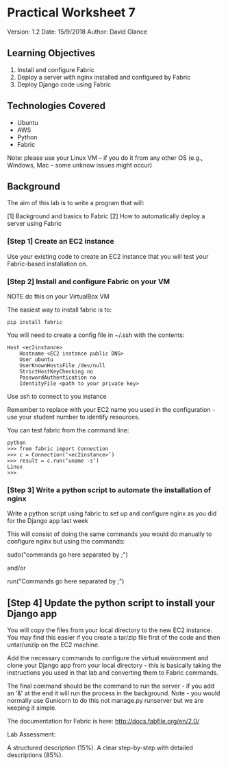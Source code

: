 # Practical Worksheet 7

Version: 1.2 Date: 15/9/2018 Author: David Glance

## Learning Objectives

1. Install and configure Fabric
2. Deploy a server with nginx installed and configured by Fabric
3. Deploy Django code using Fabric

## Technologies Covered

* Ubuntu
* AWS
* Python
* Fabric

Note: please use your Linux VM – if you do it from any other OS (e.g., Windows, Mac – some unknow issues might occur)

## Background

The aim of this lab is to write a program that will:
 
[1] Background and basics to Fabric
[2] How to automatically deploy a server using Fabric

### [Step 1] Create an EC2 instance

Use your existing code to create an EC2 instance that you will test
your Fabric-based installation on.

### [Step 2] Install and configure Fabric on your VM

NOTE do this on your VirtualBox VM

The easiest way to install fabric is to:

```
pip install fabric
```

You will need to create a config file in ~/.ssh with the contents:

```
Host <ec2instance>
	Hostname <EC2 instance public DNS>
	User ubuntu
	UserKnownHostsFile /dev/null
	StrictHostKeyChecking no
	PasswordAuthentication no
	IdentityFile <path to your private key>
```

Use ssh <file name>  to connect to you instance


Remember to replace <ec2instance> with your EC2 name you used in the
configuration - use your student number to identify resources.


You can test fabric from the command line:

```
python
>>> from fabric import Connection
>>> c = Connection(‘<ec2instance>’)
>>> result = c.run(‘uname -s’)
Linux
>>>
```

### [Step 3] Write a python script to automate the installation of nginx

Write a python script using fabric to set up and configure nginx as
you did for the Django app last week

This will consist of doing the same commands you would do manually to
configure nginx but using the commands:

sudo("commands go here separated by ;")

and/or

run("Commands go here separated by ;")

## [Step 4] Update the python script to install your Django app

You will copy the files from your local directory to the new EC2 instance. You may find this easier if you create a tar/zip file first of the code and then untar/unzip on the EC2 machine.

Add the necessary commands to configure the virtual environment and
clone your Django app from your local directory - this is basically taking the
instructions you used in that lab and converting them to Fabric commands.

The final command should be the command to run the server - if you add
an '&' at the end it will run the process in the background. Note -
you would normally use Gunicorn to do this not manage.py runserver but
we are keeping it simple.

The documentation for Fabric is here: http://docs.fabfile.org/en/2.0/

Lab Assessment:
	
A structured description (15%). A clear step-by-step with detailed descriptions (85%). 


